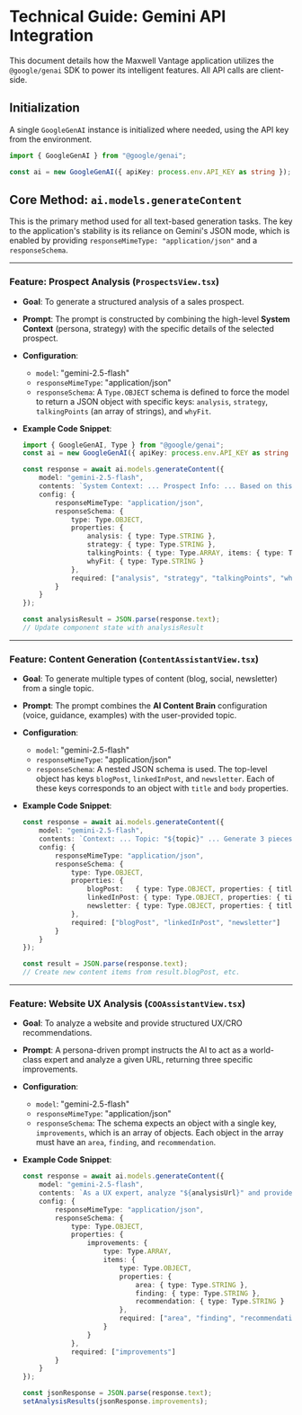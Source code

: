 # Technical Guide: Gemini API Integration

This document details how the Maxwell Vantage application utilizes the `@google/genai` SDK to power its intelligent features. All API calls are client-side.

## Initialization

A single `GoogleGenAI` instance is initialized where needed, using the API key from the environment.

```typescript
import { GoogleGenAI } from "@google/genai";

const ai = new GoogleGenAI({ apiKey: process.env.API_KEY as string });
```

## Core Method: `ai.models.generateContent`

This is the primary method used for all text-based generation tasks. The key to the application's stability is its reliance on Gemini's JSON mode, which is enabled by providing `responseMimeType: "application/json"` and a `responseSchema`.

---

### Feature: Prospect Analysis (`ProspectsView.tsx`)

-   **Goal**: To generate a structured analysis of a sales prospect.
-   **Prompt**: The prompt is constructed by combining the high-level **System Context** (persona, strategy) with the specific details of the selected prospect.
-   **Configuration**:
    -   `model`: "gemini-2.5-flash"
    -   `responseMimeType`: "application/json"
    -   `responseSchema`: A `Type.OBJECT` schema is defined to force the model to return a JSON object with specific keys: `analysis`, `strategy`, `talkingPoints` (an array of strings), and `whyFit`.

-   **Example Code Snippet**:
    ```typescript
    import { GoogleGenAI, Type } from "@google/genai";
    const ai = new GoogleGenAI({ apiKey: process.env.API_KEY as string });

    const response = await ai.models.generateContent({
        model: "gemini-2.5-flash",
        contents: `System Context: ... Prospect Info: ... Based on this, generate an analysis.`,
        config: {
            responseMimeType: "application/json",
            responseSchema: {
                type: Type.OBJECT,
                properties: {
                    analysis: { type: Type.STRING },
                    strategy: { type: Type.STRING },
                    talkingPoints: { type: Type.ARRAY, items: { type: Type.STRING } },
                    whyFit: { type: Type.STRING }
                },
                required: ["analysis", "strategy", "talkingPoints", "whyFit"]
            }
        }
    });

    const analysisResult = JSON.parse(response.text);
    // Update component state with analysisResult
    ```

---

### Feature: Content Generation (`ContentAssistantView.tsx`)

-   **Goal**: To generate multiple types of content (blog, social, newsletter) from a single topic.
-   **Prompt**: The prompt combines the **AI Content Brain** configuration (voice, guidance, examples) with the user-provided topic.
-   **Configuration**:
    -   `model`: "gemini-2.5-flash"
    -   `responseMimeType`: "application/json"
    -   `responseSchema`: A nested JSON schema is used. The top-level object has keys `blogPost`, `linkedInPost`, and `newsletter`. Each of these keys corresponds to an object with `title` and `body` properties.

-   **Example Code Snippet**:
    ```typescript
    const response = await ai.models.generateContent({
        model: "gemini-2.5-flash",
        contents: `Context: ... Topic: "${topic}" ... Generate 3 pieces of content.`,
        config: {
            responseMimeType: "application/json",
            responseSchema: {
                type: Type.OBJECT,
                properties: {
                    blogPost:   { type: Type.OBJECT, properties: { title: { type: Type.STRING }, body: { type: Type.STRING } } },
                    linkedInPost: { type: Type.OBJECT, properties: { title: { type: Type.STRING }, body: { type: Type.STRING } } },
                    newsletter: { type: Type.OBJECT, properties: { title: { type: Type.STRING }, body: { type: Type.STRING } } }
                },
                required: ["blogPost", "linkedInPost", "newsletter"]
            }
        }
    });

    const result = JSON.parse(response.text);
    // Create new content items from result.blogPost, etc.
    ```

---

### Feature: Website UX Analysis (`COOAssistantView.tsx`)

-   **Goal**: To analyze a website and provide structured UX/CRO recommendations.
-   **Prompt**: A persona-driven prompt instructs the AI to act as a world-class expert and analyze a given URL, returning three specific improvements.
-   **Configuration**:
    -   `model`: "gemini-2.5-flash"
    -   `responseMimeType`: "application/json"
    -   `responseSchema`: The schema expects an object with a single key, `improvements`, which is an array of objects. Each object in the array must have an `area`, `finding`, and `recommendation`.

-   **Example Code Snippet**:
    ```typescript
    const response = await ai.models.generateContent({
        model: "gemini-2.5-flash",
        contents: `As a UX expert, analyze "${analysisUrl}" and provide 3 improvements.`,
        config: {
            responseMimeType: "application/json",
            responseSchema: {
                type: Type.OBJECT,
                properties: {
                    improvements: {
                        type: Type.ARRAY,
                        items: {
                            type: Type.OBJECT,
                            properties: {
                                area: { type: Type.STRING },
                                finding: { type: Type.STRING },
                                recommendation: { type: Type.STRING }
                            },
                            required: ["area", "finding", "recommendation"]
                        }
                    }
                },
                required: ["improvements"]
            }
        }
    });

    const jsonResponse = JSON.parse(response.text);
    setAnalysisResults(jsonResponse.improvements);
    ```
